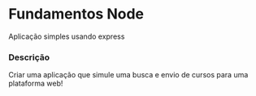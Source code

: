 # Fundamentos Node

Aplicação simples usando express

### Descrição

Criar uma aplicação que simule uma busca e envio de cursos para uma plataforma web!
